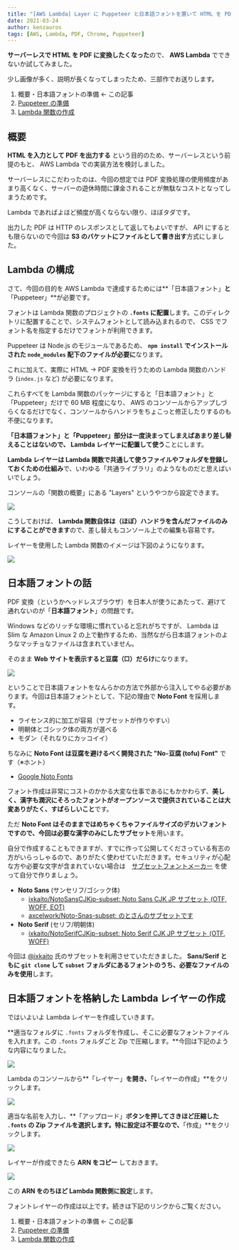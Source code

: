 ```yaml
---
title: "[AWS Lambda] Layer に Puppeteer と日本語フォントを置いて HTML を PDF に変換する - (1) 日本語フォントの準備"
date: 2021-03-24
author: kenzauros
tags: [AWS, Lambda, PDF, Chrome, Puppeteer]
---
```


**サーバーレスで HTML を PDF に変換したくなった**ので、 **AWS Lambda** でできないか試してみました。

少し画像が多く、説明が長くなってしまったため、三部作でお送りします。

1. 概要・日本語フォントの準備 ← この記事
2. [Puppeteer の準備](https://mseeeen.msen.jp/html-to-pdf-with-puppeteer-and-japanese-fonts-in-aws-lambda-using-layers-2)
3. [Lambda 関数の作成](https://mseeeen.msen.jp/html-to-pdf-with-puppeteer-and-japanese-fonts-in-aws-lambda-using-layers-3)

## 概要

**HTML を入力として PDF を出力する** という目的のため、サーバーレスという前提のもと、 AWS Lambda での実装方法を検討しました。

サーバーレスにこだわったのは、今回の想定では PDF 変換処理の使用頻度があまり高くなく、サーバーの遊休時間に課金されることが無駄なコストとなってしまうためです。

Lambda であればよほど頻度が高くならない限り、ほぼタダです。

出力した PDF は HTTP のレスポンスとして返してもよいですが、 API にするとも限らないので今回は **S3 のバケットにファイルとして書き出す**方式にしました。

## Lambda の構成

さて、今回の目的を AWS Lambda で達成するためには**「日本語フォント」**と**「Puppeteer」**が必要です。

フォントは Lambda 関数のプロジェクトの **`.fonts` に配置**します。このディレクトリに配置することで、システムフォントとして読み込まれるので、 CSS でフォント名を指定するだけでフォントが利用できます。

Puppeteer は Node.js のモジュールであるため、 **`npm install` でインストールされた `node_modules` 配下のファイルが必要に**なります。

これに加えて、実際に HTML → PDF 変換を行うための Lambda 関数のハンドラ (`index.js` など) が必要になります。

これらすべてを Lambda 関数のパッケージにすると「日本語フォント」と「Puppeteer」だけで 60 MB 程度になり、 AWS のコンソールからアップしづらくなるだけでなく、コンソールからハンドラをちょこっと修正したりするのも不便になります。

**「日本語フォント」と「Puppeteer」部分は一度決まってしまえばあまり差し替えることはないので、 Lambda レイヤーに配置して使う**ことにします。

**Lambda レイヤーは Lambda 関数で共通して使うファイルやフォルダを登録しておくための仕組み**で、いわゆる「共通ライブラリ」のようなものだと思えばいいでしょう。

コンソールの「関数の概要」にある "Layers" というやつから設定できます。

![](images/html-to-pdf-with-puppeteer-and-japanese-fonts-in-aws-lambda-using-layers-1-1.png)

こうしておけば、 **Lambda 関数自体は（ほぼ）ハンドラを含んだファイルのみにすることができます**ので、差し替えもコンソール上での編集も容易です。

レイヤーを使用した Lambda 関数のイメージは下図のようになります。

![](images/html-to-pdf-with-puppeteer-and-japanese-fonts-in-aws-lambda-using-layers-1-2.png)


## 日本語フォントの話

PDF 変換（というかヘッドレスブラウザ）を日本人が使うにあたって、避けて通れないのが「**日本語フォント**」の問題です。

Windows などのリッチな環境に慣れていると忘れがちですが、 Lambda は Slim な Amazon Linux 2 の上で動作するため、当然ながら日本語フォントのようなマッチョなファイルは含まれていません。

そのまま **Web サイトを表示すると豆腐（□）だらけ**になります。

![](images/html-to-pdf-with-puppeteer-and-japanese-fonts-in-aws-lambda-using-layers-1-3.png)

ということで日本語フォントをなんらかの方法で外部から注入してやる必要があります。今回は日本語フォントとして、下記の理由で **Noto Font** を採用します。

- ライセンス的に加工が容易（サブセットが作りやすい）
- 明朝体とゴシック体の両方が選べる
- モダン（それなりにカッコイイ）

ちなみに **Noto Font は豆腐を避けるべく開発された "No-豆腐 (tofu) Font"** です（※ホント）

- [Google Noto Fonts](https://www.google.com/get/noto/)

フォント作成は非常にコストのかかる大変な仕事であるにもかかわらず、**美しく、漢字も潤沢にそろったフォントがオープンソースで提供されていることは大変ありがたく、すばらしいこと**です。

ただ **Noto Font はそのままではめちゃくちゃファイルサイズのデカいフォントですので、今回は必要な漢字のみにしたサブセット**を用います。

自分で作成することもできますが、すでに作って公開してくださっている有志の方がいらっしゃるので、ありがたく使わせていただきます。セキュリティが心配な方や必要な文字が含まれていない場合は　[サブセットフォントメーカー](https://opentype.jp/subsetfontmk.htm) を使って自分で作りましょう。

- **Noto Sans** (サンセリフ/ゴシック体)
    - [ixkaito/NotoSansCJKjp-subset: Noto Sans CJK JP サブセット (OTF, WOFF, EOT)](https://github.com/ixkaito/NotoSansCJKjp-subset)
    - [axcelwork/Noto-Snas-subset: のとさんのサブセットです](https://github.com/axcelwork/Noto-Snas-subset)
- **Noto Serif** (セリフ/明朝体)
    - [ixkaito/NotoSerifCJKjp-subset: Noto Serif CJK JP サブセット (OTF, WOFF)](https://github.com/ixkaito/NotoSerifCJKjp-subset)

今回は [@ixkaito](https://github.com/ixkaito) 氏のサブセットを利用させていただきました。 **Sans/Serif ともに `git clone` して `subset` フォルダにあるフォントのうち、必要なファイルのみを使用**します。


## 日本語フォントを格納した Lambda レイヤーの作成

ではいよいよ Lambda レイヤーを作成していきます。

**適当なフォルダに `.fonts` フォルダを作成し、そこに必要なフォントファイルを入れます。この `.fonts` フォルダごと Zip で圧縮します。**今回は下記のような内容になりました。

![](images/html-to-pdf-with-puppeteer-and-japanese-fonts-in-aws-lambda-using-layers-1-4.png)

Lambda のコンソールから**「レイヤー」**を開き、**「レイヤーの作成」**をクリックします。

![](images/html-to-pdf-with-puppeteer-and-japanese-fonts-in-aws-lambda-using-layers-1-5.png)

適当な名前を入力し、**「アップロード」**ボタンを押してさきほど圧縮した `.fonts` の Zip ファイルを選択します。特に設定は不要なので、**「作成」**をクリックします。

![](images/html-to-pdf-with-puppeteer-and-japanese-fonts-in-aws-lambda-using-layers-1-6.png)

レイヤーが作成できたら **ARN をコピー** しておきます。

![](images/html-to-pdf-with-puppeteer-and-japanese-fonts-in-aws-lambda-using-layers-1-7.png)

この **ARN をのちほど Lambda 関数側に設定**します。

フォントレイヤーの作成は以上です。続きは下記のリンクからご覧ください。

1. 概要・日本語フォントの準備 ← この記事
2. [Puppeteer の準備](https://mseeeen.msen.jp/html-to-pdf-with-puppeteer-and-japanese-fonts-in-aws-lambda-using-layers-2)
3. [Lambda 関数の作成](https://mseeeen.msen.jp/html-to-pdf-with-puppeteer-and-japanese-fonts-in-aws-lambda-using-layers-3)